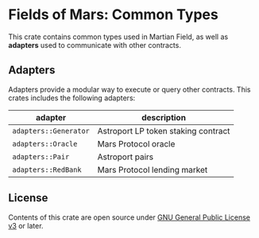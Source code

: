 # Fields of Mars: Common Types

This crate contains common types used in Martian Field, as well as **adapters** used to communicate with other contracts.

## Adapters

Adapters provide a modular way to execute or query other contracts. This crates includes the following adapters:

| adapter               | description                         |
| --------------------- | ----------------------------------- |
| `adapters::Generator` | Astroport LP token staking contract |
| `adapters::Oracle`    | Mars Protocol oracle                |
| `adapters::Pair`      | Astroport pairs                     |
| `adapters::RedBank`   | Mars Protocol lending market        |

## License

Contents of this crate are open source under [GNU General Public License v3](https://www.gnu.org/licenses/gpl-3.0.en.html) or later.

